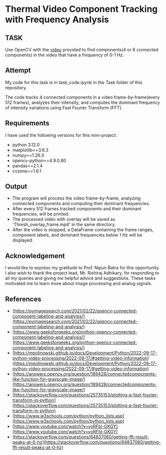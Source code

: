 # Thermal Video Component Tracking with Frequency Analysis 
## TASK
Use OpenCV with the [video](https://drive.google.com/file/d/1PWS2MoFphHwTwblN82QZZbYqEmycN0Jj/view?usp=sharing) provided to find components(4 or 8 connected components) in the video that have a frequency of 0-1 Hz. 
## Attempt
My code for this task is in task_code.ipynb in the Task folder of this repository.     

The code tracks 4 connected components in a video frame-by-frame(every 512 frames), analyzes their intensity, and computes the dominant frequency of intensity variations using Fast Fourier Transform (FFT).

## Requirements
I have used the following versions for this mini-project: 
- python 3.12.0
- matplotlib==3.8.3
- numpy==1.26.3
- opencv-python==4.9.0.80
- pandas==2.1.4
- cvzone==1.6.1

## Output
- The program will process the video frame-by-frame, analyzing connected components and computing their dominant frequencies.
- After every 512 frames tracked components and their dominant frequencies, will be printed.
- The processed video with overlay will be saved as 'Thresh_overlay_frame.mp4' in the same directory.
- After the video is stopped, a DataFrame containing the frame ranges, component labels, and dominant frequencies below 1 Hz will be displayed.
  
## Acknowledgement
I would like to express my gratitude to Prof. Nipun Batra for this opportunity. I also wish to thank the project lead, Mr. Rishiraj Adhikary, for responding to all my queries and giving me helpful advice and suggestions. These tasks motivated me to learn more about image processing and analog signals.
## References
-  [https://pyimagesearch.com/2021/02/22/opencv-connected-component-labeling-and-analysis/](https://pyimagesearch.com/2021/02/22/opencv-connected-component-labeling-and-analysis/)
-  [https://www.geeksforgeeks.org/python-opencv-connected-component-labeling-and-analysis/](https://www.geeksforgeeks.org/python-opencv-connected-component-labeling-and-analysis/)
-  [https://mpolinowski.github.io/docs/Development/Python/2022-09-17-python-video-processing/2022-09-17/#getting-video-information](https://mpolinowski.github.io/docs/Development/Python/2022-09-17-python-video-processing/2022-09-17/#getting-video-information)
-  [https://answers.opencv.org/question/189428/connectedcomponents-like-function-for-grayscale-image/](https://answers.opencv.org/question/189428/connectedcomponents-like-function-for-grayscale-image/)
-  [https://stackoverflow.com/questions/25735153/plotting-a-fast-fourier-transform-in-python](https://stackoverflow.com/questions/25735153/plotting-a-fast-fourier-transform-in-python)
-  [https://www.w3schools.com/python/python_lists.asp](https://www.w3schools.com/python/python_lists.asp)
-  [https://www.youtube.com/watch?v=voRFbl-GKGY](https://www.youtube.com/watch?v=voRFbl-GKGY)
-  [https://stackoverflow.com/questions/64837060/getting-fft-result-peaks-at-0-hz](https://stackoverflow.com/questions/64837060/getting-fft-result-peaks-at-0-hz)
